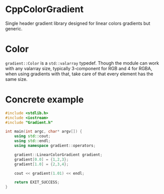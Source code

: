# CppColorGradient
Single header gradient library designed for linear colors gradients but generic.
# Color
`gradient::Color` is a `std::valarray` typedef. Though the module can work with any valarray size, typically 3-component for RGB and 4 for RGBA, when using gradients with that, take care of that every element has the same size.
# Concrete example
```c++
#include <stdlib.h>
#include <iostream>
#include "Gradient.h"

int main(int argc, char* argv[]) {
    using std::cout;
    using std::endl;
    using namespace gradient::operators;

    gradient::LinearColorGradient gradient;
    gradient[0.0] = {1,2,3};
    gradient[1.0] = {2,3,4};

    cout << gradient(1.01) << endl;

    return EXIT_SUCCESS;
}
```
